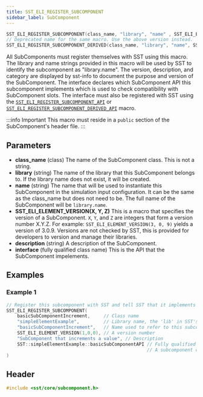 ```yaml
---
title: SST_ELI_REGISTER_SUBCOMPONENT
sidebar_label: SubComponent
---
```


```cpp
SST_ELI_REGISTER_SUBCOMPONENT(class_name, "library", "name" , SST_ELI_ELEMENT_VERSION(X, Y, Z), "description", interface)
// Deprecated name for the same macro. Use the above version instead.
SST_ELI_REGISTER_SUBCOMPONENT_DERIVED(class_name, "library", "name", SST_ELI_ELEMENT_VERSION(X, Y, Z), "description", interface)
```

All SubComponents must register themselves with SST using this macro. The library and name strings provided in this macro will be used by SST to identify the subcomponent as "library.name". The version, description, and category are displayed by sst-info to document the purpose and version of the SubComponent. The interface declares which SubComponent API this subcomponent implements which is used to check compatibility with SubComponent slots. The interface must also be registered with SST using the [`SST_ELI_REGISTER_SUBCOMPONENT_API`](sst_eli_register_subcomponent_api) or [`SST_ELI_REGISTER_SUBCOMPONENT_DERIVED_API`](sst_eli_register_subcomponent_derived_api) macro.

:::info Important
This macro must reside in a `public` section of the SubComponent's header file.
:::


## Parameters

* **class_name** (class) The name of the SubComponent class. This is not a string.
* **library** (string) The name of the library that this SubComponent belongs to. If the library name does not exist, it will be created.
* **name** (string) The name that will be used to instantiate this SubComponent in the simulation input configuration. It can be the same as the class_name but does not need to be. The full name of the SubComponent will be `library.name`.
* **SST_ELI_ELEMENT_VERSION(X, Y, Z)** This is a macro that specifies the version of a SubComponent. `X`, `Y`, and `Z` are integers that form a version number X.Y.Z. For example: `SST_ELI_ELEMENT_VERSION(3, 0, 9)` yields a version of 3.0.9. Versions are not checked by SST, this is provided for developers to version and manage their libraries.
* **description** (string) A description of the SubComponent.
* **interface** (fully qualified class name) This is the API that the SubComponent impelements.

## Examples

### Example 1
```cpp
// Register this subcomponent with SST and tell SST that it implements the 'basicSubComponentAPI' API
SST_ELI_REGISTER_SUBCOMPONENT(
    basicSubComponentIncrement,     // Class name
    "simpleElementExample",         // Library name, the 'lib' in SST's lib.name format
    "basicSubComponentIncrement",   // Name used to refer to this subcomponent, the 'name' in SST's lib.name format
    SST_ELI_ELEMENT_VERSION(1,0,0), // A version number
    "SubComponent that increments a value", // Description
    SST::simpleElementExample::basicSubComponentAPI // Fully qualified name of the API this subcomponent implements
                                                    // A subcomponent can implment an API from any library
)
```

## Header
```cpp
#include <sst/core/subcomponent.h>
```
